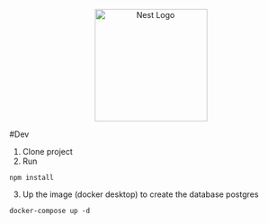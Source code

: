 <p align="center">
  <a href="https://nodejs.org/" target="blank"><img src="https://miro.medium.com/v2/resize:fit:374/1*Yhe1R94CIotr2se7Wf6TQQ.png" width="200" alt="Nest Logo" /></a>
</p>
 
 #Dev

 1. Clone project
 2. Run
  ```
  npm install
  ``` 
 3. Up the image (docker desktop) to create the database postgres
  ```
  docker-compose up -d
  ``` 
